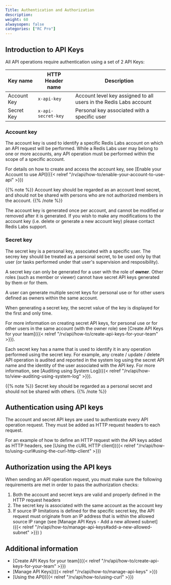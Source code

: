 ```yaml
---
Title: Authentication and Authorization
description:
weight: 60
alwaysopen: false
categories: ["RC Pro"]
---
```


## Introduction to API Keys

All API operations require authentication using a set of 2 API Keys: 

|Key name|HTTP Header name|Description|
|---|---|---|
|Account Key|`x-api-key`|Account level key assigned to all users in the Redis Labs account|
|Secret Key|`x-api-secret-key`|Personal key associated with a specific user|

### Account key

The account key is used to identify a specific Redis Labs account on which an API request will be performed. While a Redis Labs user may belong to one or more accounts, any API operation must be performed within the scope of a specific account.

For details on how to create and access the account key, see [Enable your Account to use API]({{< relref "/rv/api/how-to/enable-your-account-to-use-api" >}})

{{% note %}}
Account key should be regarded as an account level secret, and should not be shared with persons who are not authorized members in the account.
{{% /note %}}

The account key is generated once per account, and cannot be modified or removed after it is generated. If you wish to make any modifications to the account key (i.e. delete or generate a new account key) please contact Redis Labs support.

### Secret key

The secret key is a personal key, associated with a specific user. The secrey key should be treated as a personal secret, to be used only by that user (or tasks performed under that user's supervision and resposibility).

A secret key can only be generated for a user with the role of **owner**. Other roles (such as member or viewer) cannot have secret API keys generated by them or for them. 

A user can generate multiple secret keys for personal use or for other users defined as owners within the same account.

When generating a secret key, the secret value of the key is displayed for the first and only time.

For more information on creating secret API keys, for personal use or for other users in the same account (with the owner role) see [Create API Keys for your team]({{< relref "/rv/api/how-to/create-api-keys-for-your-team" >}}).

Each secret key has a name that is used to identify it in any operation performed using the secret key. For example, any create / update / delete API operation is audited and reported in the system log using the secret API name and the identity of the user associated with the API key. For more information, see [Auditing using System Log]({{< relref "/rv/api/how-to/view-auditing-using-system-log" >}}).

{{% note %}}
Secret key should be regarded as a personal secret and should not be shared with others.
{{% /note %}}

## Authentication using API keys

The account and secret API keys are used to authenticate every API operation request. They must be added as HTTP request headers to each request.

For an example of how to define an HTTP request with the API keys added as HTTP headers, see [Using the cURL HTTP client]({{< relref "/rv/api/how-to/using-curl#using-the-curl-http-client" >}})


## Authorization using the API keys

When sending an API operation request, you must make sure the following requirements are met in order to pass the authorization checks:

1. Both the account and secret keys are valid and properly defined in the HTTP request headers
1. The secret key is associated with the same account as the account key
1. If source IP limitations is defined for the specific secret key, the API request must originate from an IP address that is within the allowed source IP range (see [Manage API Keys - Add a new allowed subnet]({{< relref "/rv/api/how-to/manage-api-keys#add-a-new-allowed-subnet" >}}) )

## Additional information

* [Create API Keys for your team]({{< relref "/rv/api/how-to/create-api-keys-for-your-team" >}})
* [Manage API Keys]({{< relref "/rv/api/how-to/manage-api-keys" >}})
* [Using the API]({{< relref "/rv/api/how-to/using-curl" >}})
